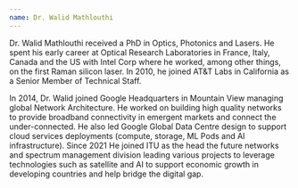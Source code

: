 ```yaml
---
name: Dr. Walid Mathlouthi
---
```

Dr. Walid Mathlouthi received a PhD in Optics, Photonics and Lasers. He spent his early career at Optical Research Laboratories in France, Italy, Canada and the US with Intel Corp where he worked, among other things, on the first Raman silicon laser. In 2010, he joined AT&T Labs in California as a Senior Member of Technical Staff.

In 2014, Dr. Walid joined Google Headquarters in Mountain View managing global Network Architecture. He worked on building high quality networks to provide broadband connectivity in emergent markets and connect the under-connected. He also led Google Global Data Centre design to support cloud services deployments (compute, storage, ML Pods and AI infrastructure). Since 2021 He joined ITU as the head the future networks and spectrum management division leading various projects to leverage technologies such as satellite and AI to support economic growth in developing countries and help bridge the digital gap.